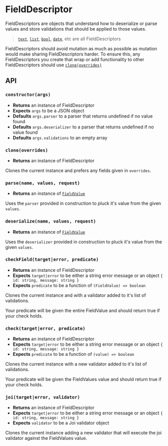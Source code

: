 # FieldDescriptor

FieldDescriptors are objects that understand how to deserialize or parse values
and store validations that should be applied to those values.

> [`text`], [`list`], [`bool`], [`date`], etc are all FieldDescriptors

FieldDescriptors should avoid mutation as much as possible as mutation would
make sharing FieldDescriptors harder. To ensure this, any FieldDescriptors you
create that wrap or add functionality to other FieldDescriptors should use
[`clone(overrides)`]

## API

### `constructor(args)`

- __Returns__ an instance of FieldDescriptor
- __Expects__ `args` to be a JSON object
- __Defaults__ `args.parser` to a parser that returns undefined if no value found
- __Defaults__ `args.deserializer` to a parser that returns undefined if no value found
- __Defaults__ `args.validations` to an empty array

### `clone(overrides)`

- __Returns__ an instance of FieldDescriptor

Clones the current instance and prefers any fields given in `overrides`.

### `parse(name, values, request)`

- __Returns__ an instance of [`FieldValue`]

Uses the `parser` provided in construction to pluck it's value from the given
`values`.

### `deserialize(name, values, request)`

- __Returns__ an instance of [`FieldValue`]

Uses the `deserializer` provided in construction to pluck it's value from the
given `values`.

### `checkField(target|error, predicate)`

- __Returns__ an instance of FieldDescriptor
- __Expects__ `target|error` to be either a string error message or an object `{ id: string, message: string }`
- __Expects__ `predicate` to be a function of `(FieldValue) => boolean`

Clones the current instance and with a validator added to it's list of
validations.

Your predicate will be given the entire FieldValue and should return true if
your check holds.

### `check(target|error, predicate)`

- __Returns__ an instance of FieldDescriptor
- __Expects__ `target|error` to be either a string error message or an object `{ id: string, message: string }`
- __Expects__ `predicate` to be a function of `(value) => boolean`

Clones the current instance with a new validator added to it's list of
validations.

Your predicate will be given the FieldValues value and should return true if
your check holds.

### `joi(target|error, validator)`

- __Returns__ an instance of FieldDescriptor
- __Expects__ `target|error` to be either a string error message or an object `{ id: string, message: string }`
- __Expects__ `validator` to be a Joi validator object

Clones the current instance adding a new validator that will execute the joi
validator against the FieldValues value.

[`FieldValue`]: /docs/forms/internal-api/FieldValue
[`text`]: /docs/forms/field-types#text
[`list`]: /docs/forms/field-types#list-fieldType
[`bool`]: /docs/forms/field-types#bool
[`date`]: /docs/forms/field-types#date
[`clone(overrides)`]: #clone-overrides
